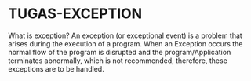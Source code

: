 # TUGAS-EXCEPTION
What is exception? An exception (or exceptional event) is a problem that arises during the execution of a program.  When an Exception occurs the normal flow of the program is disrupted and the program/Application terminates abnormally, which is not recommended, therefore, these exceptions are to be handled. 
